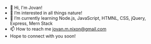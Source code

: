- 👋 Hi, I'm Jovan!
- 👀 I’m interested in all things nature!
- 🌱 I’m currently learning Node.js, JavaScript, HTMNL, CSS, jQuery, Express, Mern Stack 
- 📫 How to reach me jovan.m.nixon@gmail.com
- Hope to connect with you soon!

<!---
jmnfire/jmnfire is a ✨ special ✨ repository because its `README.md` (this file) appears on your GitHub profile.
You can click the Preview link to take a look at your changes.
--->

